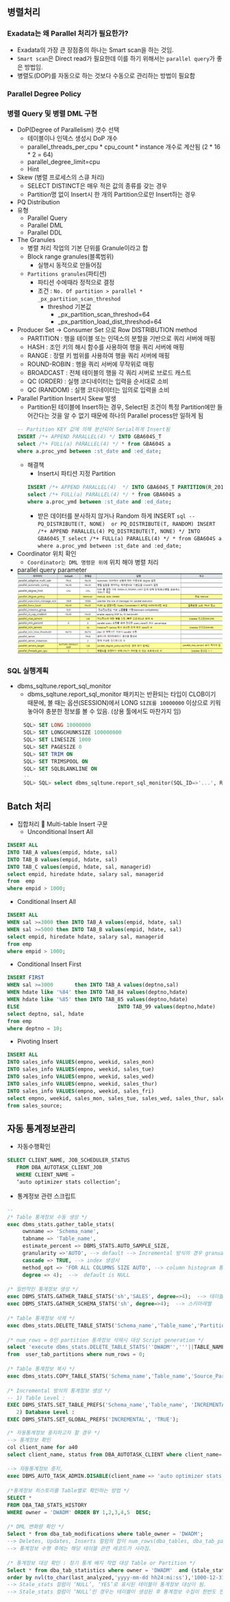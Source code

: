 ## 병렬처리  
### Exadata는 왜 Parallel 처리가 필요한가?
* Exadata의 가장 큰 장점중의 하나는 Smart scan을 하는 것임.
* ``Smart scan``은 Direct read가 필요한데 이를 하기 위해서는 ``parallel query``가 좋은 방법임.
* 병렬도(DOP)를 자동으로 하는 것보다 수동으로 관리하는 방법이 필요함
### Parallel Degree Policy
### 병렬 Query 및 병렬 DML 구현
* DoP(Degree of Parallelism) 갯수 선택
  * 테이블이나 인덱스 생성시 DoP 개수
  * parallel_threads_per_cpu * cpu_count * instance 개수로 계산됨 (2 * 16 * 2 = 64)
  * parallel_degree_limit=cpu
  * Hint
* Skew (병렬 프로세스의 스큐 처리)
  * SELECT DISTINCT은 매우 적은 값의 종류를 갖는 경우
  * Partition명 없이 Insert시 한 개의 Partition으로만 Insert하는 경우
* PQ Distribution
* 유형
  * Parallel Query
  * Parallel DML
  * Parallel DDL
* The Granules 
  * 병렬 처리 작업의 기본 단위를 Granule이라고 합
  * Block range granules(블록범위)
    * 실행시 동적으로 만들어짐
  * ``Partitions granules``(파티션)
    * 파티션 수에때라 정적으로 결정
    * 조건 : ``No. Of partition > parallel * _px_partition_scan_threshod `` 
      * threshod 기본값
        * _px_partition_scan_threshod=64
        * _px_partition_load_dist_threshod=64
* Producer Set -> Consumer Set 으로 Row DISTRIBUTION method
  * PARTITION : 행을 테이블 또는 인덱스의 분할을 기반으로 쿼리 서버에 매핑
  * HASH : 조인 키의 해시 함수를 사용하여 행을 쿼리 서버에 매핑
  * RANGE : 정렬 키 범위를 사용하여 행을 쿼리 서버에 매핑
  * ROUND-ROBIN : 행을 쿼리 서버에 무작위로 매핑
  * BROADCAST : 전체 테이블의 행을 각 쿼리 서버로 브로드 캐스트
  * QC (ORDER) : 실행 코디네이터는 입력을 순서대로 소비
  * QC (RANDOM) : 실행 코디네이터는 임의로 입력을 소비
* Parallel Partition Insert시 Skew 발생
  * Partition된 테이블에 Insert하는 경우, Select된 조건이 특정 Partition에만 들어간다는 것을 알 수 없기 때문에 하나의 Parallel process만 일하게 됨
   ```sql
   -- Partition KEY 값에 의해 분산되어 Serial하게 Insert됨
   INSERT /*+ APPEND PARALLEL(4) */ INTO GBA604S_T
   select /*+ FULL(a) PARALLEL(4) */ * from GBA604S a 
   where a.proc_ymd between :st_date and :ed_date;
   ```
     * 해결책
       * Insert시 파티션 지정 Partition
       ```sql
       INSERT /*+ APPEND PARALLEL(4)  */ INTO GBA604S_T PARTITION(R_201007)
       select /*+ FULL(a) PARALLEL(4) */ * from GBA604S a
       where a.proc_ymd between :st_date and :ed_date;
       ```
       * 받은 데이터를 분사하지 않거나 Random 하게 INSERT 
      ```sql
      --  PQ_DISTRIBUTE(T, NONE)  or PQ_DISTRIBUTE(T, RANDOM)
      INSERT /*+ APPEND PARALLEL(4) PQ_DISTRIBUTE(T, NONE) */ INTO GBA604S_T
      select /*+ FULL(a) PARALLEL(4) */ * from GBA604S a
      where a.proc_ymd between :st_date and :ed_date;
      ```
* Coordinator 위치 확인
  * ``Coordinator는 DML 명령문 위에`` 위치 해야 병렬 처리
* parallel query parameter
 ![pq params](img/exadata_pq.png)
### SQL 실행계획
* dbms_sqltune.report_sql_monitor
  * dbms_sqltune.report_sql_monitor 패키지는 반환되는 타입이 CLOB이기 때문에, 볼 때는 옵션(SESSION)에서 LONG ```SIZE를 10000000``` 이상으로 키워 놓아야 충분한 정보를 볼 수 있음. (상용 툴에서도 마찬가지 임)
   ```sql
     SQL> SET LONG 10000000
     SQL> SET LONGCHUNKSIZE 100000000
     SQL> SET LINESIZE 1000
     SQL> SET PAGESIZE 0
     SQL> SET TRIM ON
     SQL> SET TRIMSPOOL ON
     SQL> SET SQLBLANKLINE ON
     --
     SQL> SQL> select dbms_sqltune.report_sql_monitor(SQL_ID=>'...', REPORT_LEVEL=>'ALL', TYPE=>'TEXT') report from dual;   
   ```

## Batch 처리
* 집합처리  Multi-table Insert 구문
  * Unconditional Insert All
```sql
INSERT ALL
INTO TAB_A values(empid, hdate, sal)
INTO TAB_B values(empid, hdate, sal)
INTO TAB_C values(empid, hdate, sal, managerid)
select empid, hiredate hdate, salary sal, managerid
from  emp
where empid > 1000;
```
   *  Conditional Insert All
```sql
INSERT ALL
WHEN sal >=3000 then INTO TAB_A values(empid, hdate, sal)
WHEN sal >=5000 then INTO TAB_B values(empid, hdate, sal)
select empid, hiredate hdate, salary sal, managerid
from emp
where empid > 1000;
```
   * Conditional Insert First 
```sql
INSERT FIRST
WHEN sal >=3000       then INTO TAB_A values(deptno,sal)
WHEN hdate like '%84' then INTO TAB_84 values(deptno,hdate)
WHEN hdate like '%85' then INTO TAB_85 values(deptno,hdate)
ELSE                                INTO TAB_99 values(deptno,hdate)
select deptno, sal, hdate 
from emp
where deptno = 10;
```
   * Pivoting Insert
```sql
INSERT ALL
INTO sales_info VALUES(empno, weekid, sales_mon)
INTO sales_info VALUES(empno, weekid, sales_tue)
INTO sales_info VALUES(empno, weekid, sales_wed)
INTO sales_info VALUES(empno, weekid, sales_thur)
INTO sales_info VALUES(empno, weekid, sales_fri)
select empno, weekid, sales_mon, sales_tue, sales_wed, sales_thur, sales_fri
from sales_source;
```
## 자동 통계정보관리
*  자동수행확인
```sql
SELECT CLIENT_NAME, JOB_SCHEDULER_STATUS
   FROM DBA_AUTOTASK_CLIENT_JOB  
   WHERE CLIENT_NAME =
   ‘auto optimizer stats collection’;
```
* 통계정보 관련 스크립트

```sql
--
/* Table 통계정보 수동 생성 */
exec dbms_stats.gather_table_stats(
     ownname => 'Schema_name', 
     tabname => 'Table_name', 
     estimate_percent => DBMS_STATS.AUTO_SAMPLE_SIZE,
     granularity =>'AUTO', --> default --> Incremental 방식의 경우 granuality가 ‘GLOBAL and PARTITION’으로 수행되며 Partition Type에 따라 결정됨.
     cascade => TRUE, --> index 생성시
     method_opt => 'FOR ALL COLUMNS SIZE AUTO', --> column histogram 통계(NDV, Cardinality)
     degree => 4);  -->  default is NULL

/* 일반적인 통계정보 생성 */
exec DBMS_STATS.GATHER_TABLE_STATS('sh','SALES', degree=>4);  --> 테이블레벨
exec DBMS_STATS.GATHER_SCHEMA_STATS('sh', degree=>4);  --> 스키마레벨

/* Table 통계정보 삭제 */
exec dbms_stats.DELETE_TABLE_STATS('Schema_name','Table_name','Partition_name');

/* num_rows = 0인 partition 통계정보 삭제시 대상 Script generation */
select 'execute dbms_stats.DELETE_TABLE_STATS(''DWADM'','''||TABLE_NAME||''','''||PARTITION_NAME||''');'
from  user_tab_partitions where num_rows = 0;

/* Table 통계정보 복사 */
exec dbms_stats.COPY_TABLE_STATS('Schema_name','Table_name','Source_Partition','Target_partition',1, NULL,FALSE);

/* Incremental 방식의 통계정보 생성 */
-- 1) Table Level :  
EXEC DBMS_STATS.SET_TABLE_PREFS('Schema_name','Table_name', 'INCREMENTAL', 'TRUE');
   2) Database Level :  
EXEC DBMS_STATS.SET_GLOBAL_PREFS('INCREMENTAL', 'TRUE');
```

```sql
/* 자동통계정보 중지하고자 할 경우 */
--> 통계정보 확인
col client_name for a40
select client_name, status from DBA_AUTOTASK_CLIENT where client_name='auto optimizer stats collection';

--> 자동통계정보 중지,
exec DBMS_AUTO_TASK_ADMIN.DISABLE(client_name => 'auto optimizer stats collection', operation => NULL, window_name => NULL);

/*통계정보 히스토리를 Table별로 확인하는 방법 */
SELECT *
FROM DBA_TAB_STATS_HISTORY
WHERE owner = 'DWADM' ORDER BY 1,2,3,4,5  DESC;

/* DML 변화량 확인 */
Select * from dba_tab_modifications where table_owner = 'DWADM';
--> Deletes, Updates, Inserts 컬럼의 합이 num_rows(dba_tables, dba_tab_partitions, dba_tab_statistics)의 10% 이상시 통계정보 대상
--> 통계정보 수행 후에는 해당 테이블 관련 레코드가 사라짐.

/* 통계정보 대상 확인 : 정기 통계 배치 작업 대상 Table or Partition */
Select * from dba_tab_statistics where owner = 'DWADM'  and (stale_stats = 'YES' or stale_stats is null)
order by nvl(to_char(last_analyzed,'yyyy-mm-dd hh24:mi:ss'),'1000-12-31 23:59:59') desc;
--> Stale_stats 컬럼이 ‘NULL’, ‘YES’로 표시된 테이블이 통계정보 대상이 됨.
--> Stale_stats 컬럼이 ‘NULL’인 경우는 테이블이 생성된 후 통계정보 수집이 한번도 안된 경우임.
```
